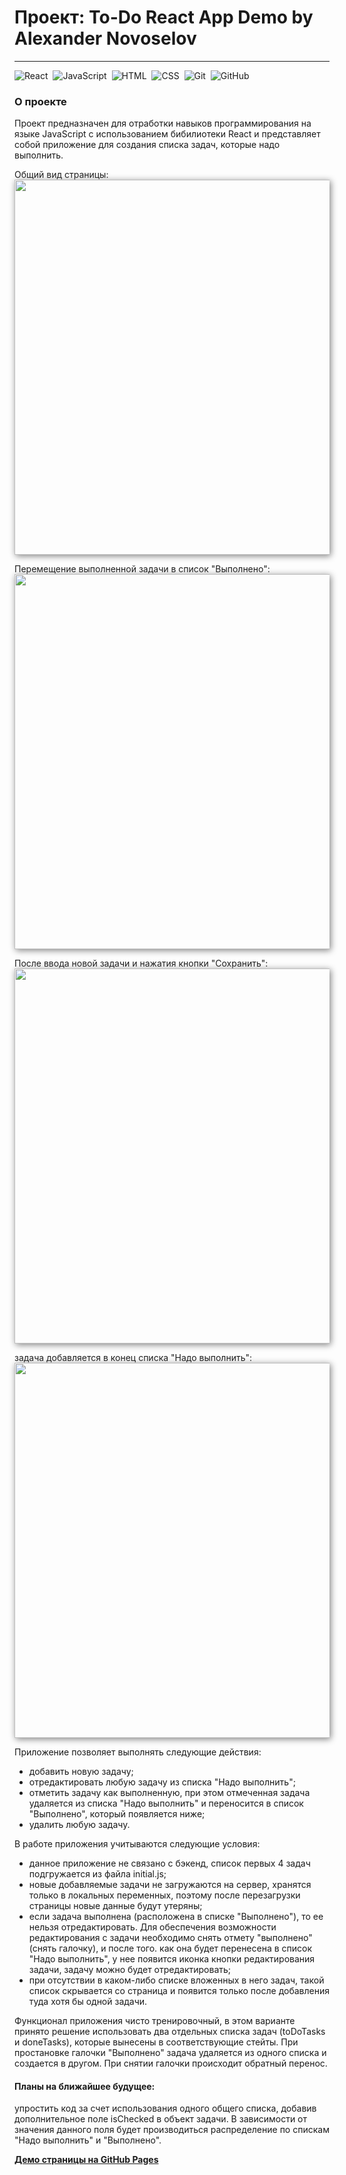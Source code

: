 # Проект: To-Do React App Demo by Alexander Novoselov
---

![React](https://img.shields.io/badge/-React-05122A?style=flat&logo=react)&nbsp;
![JavaScript](https://img.shields.io/badge/-JavaScript-05122A?style=flat&logo=javascript)&nbsp;
![HTML](https://img.shields.io/badge/-HTML-05122A?style=flat&logo=HTML5)&nbsp;
![CSS](https://img.shields.io/badge/-CSS-05122A?style=flat&logo=CSS3&logoColor=1572B6)&nbsp;
![Git](https://img.shields.io/badge/-Git-05122A?style=flat&logo=git)&nbsp;
![GitHub](https://img.shields.io/badge/-GitHub-05122A?style=flat&logo=github)&nbsp;


### О проекте
Проект предназначен для отработки навыков программирования на языке JavaScript с использованием бибилиотеки React и представляет собой приложение для создания списка задач, которые надо выполнить.

Общий вид страницы:</br>
<img src="https://user-images.githubusercontent.com/97363077/178458775-f35b6785-b097-420d-92b8-fe6a216c016b.png" style="box-shadow: 2px 2px 10px gray;" width="600">

Перемещение выполненной задачи в список "Выполнено":</br>
<img src="https://user-images.githubusercontent.com/97363077/178458945-f4632ad1-c22a-4fa8-98e9-a92d9f7fde3b.png" style="box-shadow: 2px 2px 10px gray;" width="600">

После ввода новой задачи и нажатия кнопки "Сохранить":</br>
<img src="https://user-images.githubusercontent.com/97363077/178459605-16ee5076-93b7-4ad4-820f-ae663484b519.png" style="box-shadow: 2px 2px 10px gray;" width="600">

задача добавляется в конец списка "Надо выполнить":</br>
<img src="https://user-images.githubusercontent.com/97363077/178459978-38c8ef82-e14e-44a4-900b-ddd56d8993e7.png" style="box-shadow: 2px 2px 10px gray;" width="600">


Приложение позволяет выполнять следующие действия:
- добавить новую задачу;
- отредактировать любую задачу из списка "Надо выполнить";
- отметить задачу как выполненную, при этом отмеченная задача удаляется из списка "Надо выполнить" и переносится в список "Выполнено", который появляется ниже;
- удалить любую задачу.

В работе приложения учитываются следующие условия:
- данное приложение не связано с бэкенд, список первых 4 задач подгружается из файла initial.js;
- новые добавляемые задачи не загружаются на сервер, хранятся только в локальных переменных, поэтому после перезагрузки страницы новые данные будут утеряны;
- если задача выполнена (расположена в списке "Выполнено"), то ее нельзя отредактировать. Для обеспечения возможности редактирования с задачи необходимо снять отмету "выполнено" (снять галочку), и после того. как она будет перенесена в список "Надо выполнить", у нее появится иконка кнопки редактирования задачи, задачу можно будет отредактировать;
- при отсутствии в каком-либо списке вложенных в него задач, такой список скрывается со страница и появится только после добавления туда хотя бы одной задачи.

Функционал приложения чисто тренировочный, в этом варианте принято решение использовать два отдельных списка задач (toDoTasks и doneTasks), которые вынесены в соответствующие стейты. При простановке галочки "Выполнено" задача удаляется из одного списка и создается в другом. При снятии галочки происходит обратный перенос.


#### Планы на ближайшее будущее: 
упростить код за счет использования одного общего списка, добавив дополнительное поле isChecked в объект задачи. В зависимости от значения данного поля будет производиться распределение по спискам "Надо выполнить" и "Выполнено".


[**Демо страницы на GitHub Pages**](https://alexander-nov.github.io/react-to-do/)
